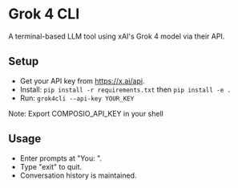 # Grok 4 CLI

A terminal-based LLM tool using xAI's Grok 4 model via their API.

## Setup
- Get your API key from https://x.ai/api.
- Install: `pip install -r requirements.txt` then `pip install -e .`
- Run: `grok4cli --api-key YOUR_KEY`

Note: Export COMPOSIO_API_KEY in your shell
## Usage
- Enter prompts at "You: ".
- Type "exit" to quit.
- Conversation history is maintained.